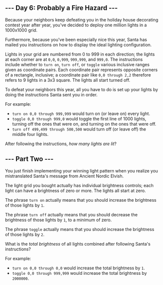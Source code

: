 <article class="day-desc"><h2>--- Day 6: Probably a Fire Hazard ---</h2><p>Because your neighbors keep defeating you in the holiday house decorating contest year after year, you've decided to deploy one million lights in a <span title="Hey, be glad I'm not asking for the resistance between two points!">1000x1000 grid</span>.</p>
<p>Furthermore, because you've been especially nice this year, Santa has mailed you instructions on how to display the ideal lighting configuration.</p>
<p>Lights in your grid are numbered from 0 to 999 in each direction; the lights at each corner are at <code>0,0</code>, <code>0,999</code>, <code>999,999</code>, and <code>999,0</code>. The instructions include whether to <code>turn on</code>, <code>turn off</code>, or <code>toggle</code> various inclusive ranges given as coordinate pairs.  Each coordinate pair represents opposite corners of a rectangle, inclusive; a coordinate pair like <code>0,0 through 2,2</code> therefore refers to 9 lights in a 3x3 square.  The lights all start turned off.</code>
<p>To defeat your neighbors this year, all you have to do is set up your lights by doing the instructions Santa sent you in order.</p>
<p>For example:</p>
<ul>
<li><code>turn on 0,0 through 999,999</code> would turn on (or leave on) every light.</li>
<li><code>toggle 0,0 through 999,0</code> would toggle the first line of 1000 lights, turning off the ones that were on, and turning on the ones that were off.</li>
<li><code>turn off 499,499 through 500,500</code> would turn off (or leave off) the middle four lights.</li>
</ul>
<p>After following the instructions, <em>how many lights are lit</em>?</p>
</article>
<article class="day-desc"><h2 id="part2">--- Part Two ---</h2><p>You just finish implementing your winning light pattern when you realize you mistranslated Santa's message from Ancient Nordic Elvish.</p>
<p>The light grid you bought actually has individual brightness controls; each light can have a brightness of zero or more.  The lights all start at zero.</p>
<p>The phrase <code>turn on</code> actually means that you should increase the brightness of those lights by <code>1</code>.</p>
<p>The phrase <code>turn off</code> actually means that you should decrease the brightness of those lights by <code>1</code>, to a minimum of zero.</p>
<p>The phrase <code>toggle</code> actually means that you should increase the brightness of those lights by <code>2</code>.</p>
<p>What is the <em>total brightness</em> of all lights combined after following Santa's instructions?</p>
<p>For example:</p>
<ul>
<li><code>turn on 0,0 through 0,0</code> would increase the total brightness by <code>1</code>.</li>
<li><code>toggle 0,0 through 999,999</code> would increase the total brightness by <code>2000000</code>.</li>
</ul>
</article>
